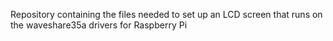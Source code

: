 Repository containing the files needed to set up an LCD screen that runs on the waveshare35a drivers for Raspberry Pi
